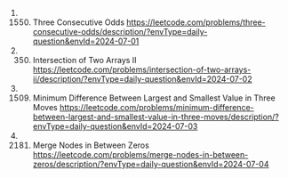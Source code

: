 1. 1550. Three Consecutive Odds
https://leetcode.com/problems/three-consecutive-odds/description/?envType=daily-question&envId=2024-07-01
2. 350. Intersection of Two Arrays II
https://leetcode.com/problems/intersection-of-two-arrays-ii/description/?envType=daily-question&envId=2024-07-02
3. 1509. Minimum Difference Between Largest and Smallest Value in Three Moves
https://leetcode.com/problems/minimum-difference-between-largest-and-smallest-value-in-three-moves/description/?envType=daily-question&envId=2024-07-03
4. 2181. Merge Nodes in Between Zeros
https://leetcode.com/problems/merge-nodes-in-between-zeros/description/?envType=daily-question&envId=2024-07-04